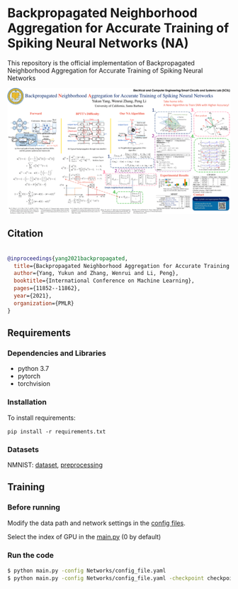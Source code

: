 # Backpropagated Neighborhood Aggregation for Accurate Training of Spiking Neural Networks (NA)

This repository is the official implementation of Backpropagated Neighborhood Aggregation for Accurate Training of Spiking Neural Networks

<img src="Poster-1 2.png" alt="Poster" width="950"/>

## Citation

```bibtex

@inproceedings{yang2021backpropagated,
  title={Backpropagated Neighborhood Aggregation for Accurate Training of Spiking Neural Networks},
  author={Yang, Yukun and Zhang, Wenrui and Li, Peng},
  booktitle={International Conference on Machine Learning},
  pages={11852--11862},
  year={2021},
  organization={PMLR}
}

```


## Requirements
### Dependencies and Libraries
* python 3.7
* pytorch
* torchvision

### Installation
To install requirements:

```setup
pip install -r requirements.txt
```

### Datasets
NMNIST: [dataset](https://www.garrickorchard.com/datasets/n-mnist), [preprocessing](https://github.com/stonezwr/TSSL-BP/tree/master/preprocessing/NMNIST)

## Training
### Before running
Modify the data path and network settings in the [config files](https://github.com/superrrpotato/Backpropagated-Neighborhood-Aggregation-for-Accurate-Training-of-Spiking-Neural-Networks/tree/master/Networks). 

Select the index of GPU in the [main.py](https://github.com/superrrpotato/Backpropagated-Neighborhood-Aggregation-for-Accurate-Training-of-Spiking-Neural-Networks/blob/master/main.py#L234) (0 by default)

### Run the code
```sh
$ python main.py -config Networks/config_file.yaml
$ python main.py -config Networks/config_file.yaml -checkpoint checkpoint/ckpt.pth // load the checkpoint
```
